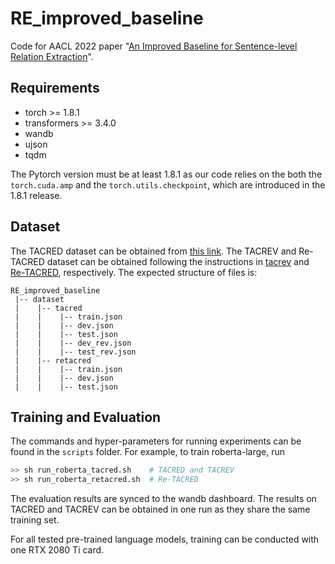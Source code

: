 # RE_improved_baseline

Code for AACL 2022 paper "[An Improved Baseline for Sentence-level Relation Extraction](https://arxiv.org/abs/2102.01373)".

## Requirements
* torch >= 1.8.1
* transformers >= 3.4.0
* wandb
* ujson
* tqdm

The Pytorch version must be at least 1.8.1 as our code relies on the both the ``torch.cuda.amp`` and the ``torch.utils.checkpoint``, which are introduced in the 1.8.1 release.

## Dataset
The TACRED dataset can be obtained from [this link](https://nlp.stanford.edu/projects/tacred/). The TACREV and Re-TACRED dataset can be obtained following the instructions in [tacrev](https://github.com/DFKI-NLP/tacrev) and [Re-TACRED](https://github.com/gstoica27/Re-TACRED), respectively. The expected structure of files is:
```
RE_improved_baseline
 |-- dataset
 |    |-- tacred
 |    |    |-- train.json        
 |    |    |-- dev.json
 |    |    |-- test.json
 |    |    |-- dev_rev.json
 |    |    |-- test_rev.json
 |    |-- retacred
 |    |    |-- train.json        
 |    |    |-- dev.json
 |    |    |-- test.json
```

## Training and Evaluation
The commands and hyper-parameters for running experiments can be found in the ``scripts`` folder. For example, to train roberta-large, run
```bash
>> sh run_roberta_tacred.sh    # TACRED and TACREV
>> sh run_roberta_retacred.sh  # Re-TACRED
```
The evaluation results are synced to the wandb dashboard. The results on TACRED and TACREV can be obtained in one run as they share the same training set.

For all tested pre-trained language models, training can be conducted with one RTX 2080 Ti card.
